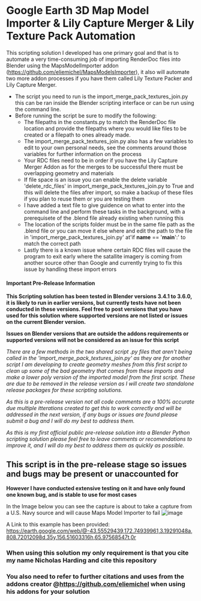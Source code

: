 # Google Earth 3D Map Model Importer & Lily Capture Merger  & Lily Texture Pack Automation 
This scripting solution I developed has one primary goal and that is to automate a very time-consuming job of importing RenderDoc files into Blender using the MapsModelImporter addon (https://github.com/eliemichel/MapsModelsImporter), it also will automate two more addon processes if you have them called Lily Texture Packer and Lily Capture Merger.

* The script you need to run is the import_merge_pack_textures_join.py this can be ran inside the Blender scripting interface or can be run using the command line.
* Before running the script be sure to modify the following:
  * The filepaths in the constants.py to match the RenderDoc file location and provide the filepaths where you would like files to be created or a filepath to ones already made.
  * The import_merge_pack_textures_join.py also has a few variables to edit to your own personal needs, see the comments around those variables for further information on the process
  * Your RDC files need to be in order if you have the Lily Capture Merger Addon as for the merges to be successful there must be overlapping geometry and materials
  * If file space is an issue you can enable the delete variable 'delete_rdc_files' in import_merge_pack_textures_join.py to True and this will delete the files afrer import, so make a backup of these files if you plan to reuse them or you are testing them
  * I have added a text file to give guidence on what to enter into the command line and perform these tasks in the background, with a prerequisete of the .blend file already existing when running this
  * The location of the scripts folder must be in the same file path as the .blend file or you can move it else where and edit the path to the file in 'import_merge_pack_textures_join.py' at'if __name__ == '__main__':' to match the correct path
  * Lastly there is a known issue where certain RDC files will cause the program to exit early where the satallite imagery is coming from another source other than Google and currently trying to fix this issue by handling these import errors

#### Important Pre-Release Information
**This Scripting solution has been tested in Blender versions 3.4.1 to 3.6.0, it is likely to run in earlier versions, but currently tests have not been conducted in these versions. Feel free to post versions that you have used for this solution where supported versions are not listed or issues on the current Blender version.**

**Issues on Blender versions that are outside the addons requirements or supported versions will not be considered as an issue for this script**

_There are a few methods in the two shared script .py files that aren't being called in the 'import_merge_pack_textures_join.py' as they are for another script I am developing to create geometry meshes from this first script to clean up some of the bad geometry that comes from these imports and make a lower poly version of the imported model from the first script. These are due to be removed in the release version as I will create two standalone release packages for these scripting solutions._

_As this is a pre-release version not all code comments are a 100% accurate due multiple itterations created to get this to work correctly and will be addressed in the next version, if any bugs or issues are found please submit a bug and I will do my best to address them._

_As this is my first official public pre-release solution into a Blender Python scripting solution please feel free to leave comments or recomendations to improve it, and I will do my best to address them as quickly as possible._

## This script is in the pre-release stage so issues and bugs may be present or unaccounted for
**However I have conducted extensive testing on it and have only found one known bug, and is stable to use for most cases**

In the Image below you can see the capture is about to take a capture from a U.S. Navy source and will cause Maps Model Importer to fail
![image](https://github.com/sir306/GoogleEarth_MapImport_CapMerge_TexPack_Automation/assets/40708936/95dfbca7-9b7d-4154-b633-3c26666fabf8)

A Link to this example has been provided:
[](url)https://earth.google.com/web/@-43.55529439,172.74939961,3.19291048a,808.72012098d,35y,156.51603316h,65.97568547t,0r
### When using this solution my only requirement is that you cite my name Nicholas Harding and cite this repository
### You also need to refer to further citations and uses from the addons creator @https://github.com/eliemichel when using his addons for your solution

